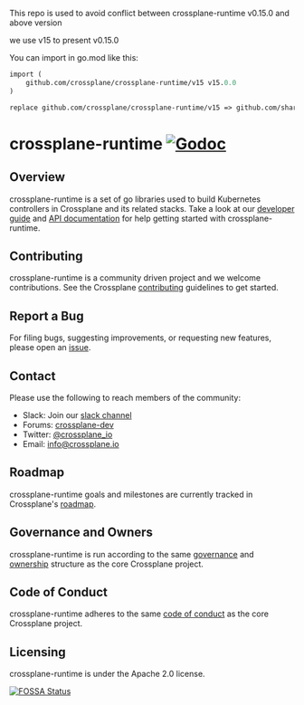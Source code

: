 This repo is used to avoid conflict between crossplane-runtime v0.15.0 and above version

we use v15 to present v0.15.0

You can import in go.mod like this:

```go.mod
import (
    github.com/crossplane/crossplane-runtime/v15 v15.0.0
)

replace github.com/crossplane/crossplane-runtime/v15 => github.com/sharding-db/crossplane-runtime/v15 v15.0.0
```

# crossplane-runtime [![Godoc](https://img.shields.io/badge/godoc-reference-blue.svg)](https://godoc.org/github.com/crossplane/crossplane-runtime)

## Overview

crossplane-runtime is a set of go libraries used to build Kubernetes controllers
in Crossplane and its related stacks. Take a look at our [developer guide] and
[API documentation] for help getting started with crossplane-runtime.

## Contributing

crossplane-runtime is a community driven project and we welcome contributions.
See the Crossplane [contributing] guidelines to get started.

## Report a Bug

For filing bugs, suggesting improvements, or requesting new features, please
open an [issue].

## Contact

Please use the following to reach members of the community:

- Slack: Join our [slack channel]
- Forums: [crossplane-dev]
- Twitter: [@crossplane_io]
- Email: [info@crossplane.io]

## Roadmap

crossplane-runtime goals and milestones are currently tracked in Crossplane's
[roadmap].

## Governance and Owners

crossplane-runtime is run according to the same [governance] and [ownership]
structure as the core Crossplane project.

## Code of Conduct

crossplane-runtime adheres to the same [code of conduct] as the core Crossplane
project.

## Licensing

crossplane-runtime is under the Apache 2.0 license.

[![FOSSA Status](https://app.fossa.io/api/projects/git%2Bgithub.com%2Fcrossplane%2Fcrossplane-runtime.svg?type=large)](https://app.fossa.io/projects/git%2Bgithub.com%2Fcrossplane%2Fcrossplane-runtime?ref=badge_large)

[developer guide]: https://crossplane.io/docs/master/contributing/overview.html
[api documentation]: https://godoc.org/github.com/crossplane/crossplane-runtime
[contributing]: https://github.com/crossplane/crossplane/blob/master/CONTRIBUTING.md
[issue]: https://github.com/crossplane/crossplane-runtime/v15/issues
[slack channel]: https://slack.crossplane.io
[crossplane-dev]: https://groups.google.com/forum/#!forum/crossplane-dev
[@crossplane_io]: https://twitter.com/crossplane_io
[info@crossplane.io]: mailto:info@crossplane.io
[roadmap]: https://github.com/crossplane/crossplane/blob/master/ROADMAP.md
[governance]: https://github.com/crossplane/crossplane/blob/master/GOVERNANCE.md
[ownership]: https://github.com/crossplane/crossplane/blob/master/OWNERS.md
[code of conduct]: https://github.com/crossplane/crossplane/blob/master/CODE_OF_CONDUCT.md
